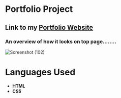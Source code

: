 # Portfolio Project

## Link to my **[Portfolio Website](http://surl.li/gdizx)**

### An overview of how it looks on top page........
![Screenshot (102)](https://user-images.githubusercontent.com/67860426/230348965-4fec7b0b-4493-48e5-b05c-b7a840211b54.png)

# Languages Used
+ **HTML**
+ **CSS**
